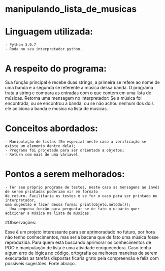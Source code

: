 # manipulando_lista_de_musicas


# Linguagem utilizada:
    - Python 3.9.7
    - Roda no seu interpretador python.

# A respeito do programa:

  Sua função principal é recebe duas strings, a primeira se refere ao nome de uma banda e a segunda se referente a música dessa banda.
  O programa trata a string e compara as entradas com o que contem em uma lista de músicas. Retorna uma mensagem no interpretador:
  Se a música foi encontrada, ou se encontrou a banda, ou se não achou nenhum dos dois ele adiciona a banda e musica na lista de musicas.

# Conceitos abordados:

    - Manipulação de listas (Em especial neste caso a verificação se existe um elemento dentro dela);
    - Programa foi projetado para ser orientado a objetos;
    - Return com mais de uma váriavel.
 
 # Pontos a serem melhorados:
 
    - Ter seu próprio programa de testes, neste caso as mensagens ao invés de serem printadas poderiam vir em formato 
    de return. Facilitaria os testes e se for o caso para ser printado no interpretador,
    uma sugestão é fazer dessa forma: print(objeto.método());
    - Uma pequena função para perguntar se de fato o usuário quer adicionar a música na lista de músicas.
  
  
#Observações:
  
  Esse é um projeto interessante para ser aprimoradado no futuro, por hora não tenho conhecimentos, mas seria bacana que de fato 
  uma música fosse reproduzida. Para quem está buscando aprimorar os conhecimentos de POO e manipulação de lista é uma atividade enriquecedora.
  Caso tenha algum erro de lógica no código, ortografia ou melhores maneiras de serem executadas as
  tarefas dispostas ficaria grato pela compreensão e feliz com possíveis sugestões. Forte abraço.
  
